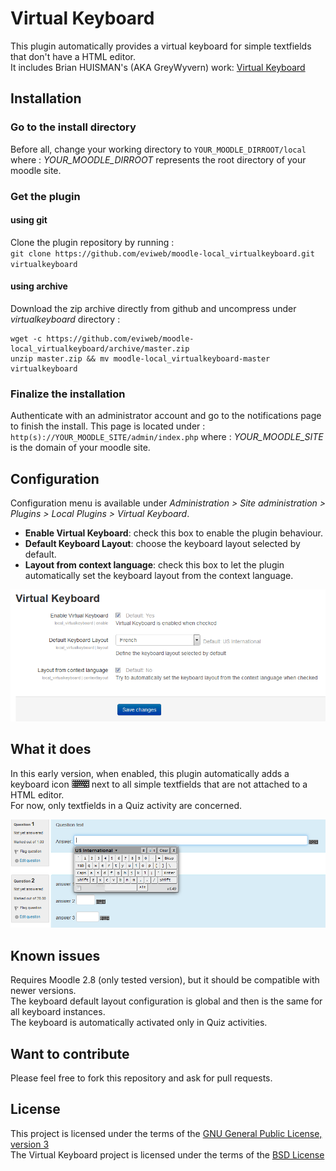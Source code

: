 Virtual Keyboard
================
This plugin automatically provides a virtual keyboard for simple textfields that don't have a HTML editor.    
It includes Brian HUISMAN's (AKA GreyWyvern) work: [Virtual Keyboard](http://www.greywyvern.com/code/javascript/keyboard)    
    
Installation
------------
### Go to the install directory
Before all, change your working directory to `YOUR_MOODLE_DIRROOT/local` where : 
*YOUR_MOODLE_DIRROOT* represents the root directory of your moodle site.   
    
### Get the plugin
#### using git
Clone the plugin repository by running :    
`git clone https://github.com/eviweb/moodle-local_virtualkeyboard.git virtualkeyboard`   
    
#### using archive
Download the zip archive directly from github and uncompress under *virtualkeyboard* directory :    

    wget -c https://github.com/eviweb/moodle-local_virtualkeyboard/archive/master.zip    
    unzip master.zip && mv moodle-local_virtualkeyboard-master virtualkeyboard    

### Finalize the installation
Authenticate with an administrator account and go to the notifications page to 
finish the install. This page is located under :    
`http(s)://YOUR_MOODLE_SITE/admin/index.php` where : 
*YOUR_MOODLE_SITE* is the domain of your moodle site.   
    
Configuration
-------------
Configuration menu is available under *Administration > Site administration > Plugins > Local Plugins > Virtual Keyboard*.    
* **Enable Virtual Keyboard**: check this box to enable the plugin behaviour.
* **Default Keyboard Layout**: choose the keyboard layout selected by default.
* **Layout from context language**: check this box to let the plugin automatically set the keyboard layout from the context language.

*![(Virtual keyboard settings)](/docs/img/settings.png)*

What it does
------------
In this early version, when enabled, this plugin automatically adds a keyboard icon *![(Virtual keyboard icon)](/resources/img/keyboard.png)* next to all simple textfields that are not attached to a HTML editor.    
For now, only textfields in a Quiz activity are concerned.    

*![(Virtual keyboard in action)](/docs/img/quiz.png)*

Known issues
------------
Requires Moodle 2.8 (only tested version), but it should be compatible with newer versions.    
The keyboard default layout configuration is global and then is the same for all keyboard instances.    
The keyboard is automatically activated only in Quiz activities.    
     
Want to contribute
------------------
Please feel free to fork this repository and ask for pull requests.

License
-------
This project is licensed under the terms of the [GNU General Public License, version 3](/LICENSE)    
The Virtual Keyboard project is licensed under the terms of the [BSD License](http://www.greywyvern.com/code/bsd.txt)    
